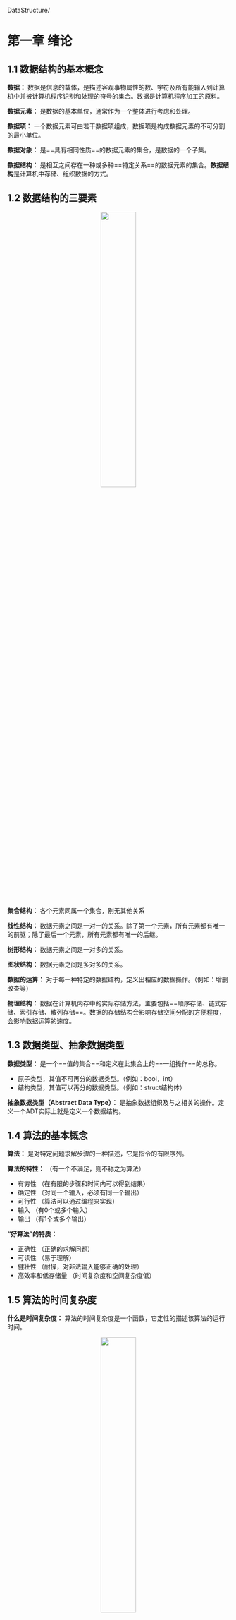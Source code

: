 DataStructure/

# 第一章 绪论

## 1.1 数据结构的基本概念

**数据：** 数据是信息的载体，是描述客观事物属性的数、字符及所有能输入到计算机中并被计算机程序识别和处理的符号的集合。数据是计算机程序加工的原料。

**数据元素：** 是数据的基本单位，通常作为一个整体进行考虑和处理。

**数据项：** 一个数据元素可由若干数据项组成，数据项是构成数据元素的不可分割的最小单位。

**数据对象：** 是==具有相同性质==的数据元素的集合，是数据的一个子集。

**数据结构：** 是相互之间存在一种或多种==特定关系==的数据元素的集合。**数据结构**是计算机中存储、组织数据的方式。



## 1.2 数据结构的三要素

<center> <img src="../99.Figure/01-001/1.png" width = "40%" /> </center>




**集合结构：** 各个元素同属一个集合，别无其他关系

**线性结构：** 数据元素之间是一对一的关系。除了第一个元素，所有元素都有唯一的前驱；除了最后一个元素，所有元素都有唯一的后继。

**树形结构：** 数据元素之间是一对多的关系。

**图状结构：** 数据元素之间是多对多的关系。



**数据的运算：** 对于每一种特定的数据结构，定义出相应的数据操作。（例如：增删改查等）

**物理结构：** 数据在计算机内存中的实际存储方法，主要包括==顺序存储、链式存储、索引存储、散列存储==。数据的存储结构会影响存储空间分配的方便程度，会影响数据运算的速度。



## 1.3 数据类型、抽象数据类型

**数据类型：** 是一个==值的集合==和定义在此集合上的==一组操作==的总称。

- 原子类型，其值不可再分的数据类型。（例如：bool，int）
- 结构类型，其值可以再分的数据类型。（例如：struct结构体）

**抽象数据类型（Abstract Data Type）：** 是抽象数据组织及与之相关的操作。定义一个ADT实际上就是定义一个数据结构。





## 1.4 算法的基本概念

**算法：** 是对特定问题求解步骤的一种描述，它是指令的有限序列。

**算法的特性：** （有一个不满足，则不称之为算法）

- 有穷性 （在有限的步骤和时间内可以得到结果）
- 确定性 （对同一个输入，必须有同一个输出）
- 可行性 （算法可以通过编程来实现）
- 输入 （有0个或多个输入）
- 输出 （有1个或多个输出）



**“好算法”的特质：** 

- 正确性 （正确的求解问题）
- 可读性 （易于理解）
- 健壮性 （耐操，对非法输入能够正确的处理）
- 高效率和低存储量 （时间复杂度和空间复杂度低）



## 1.5 算法的时间复杂度

**什么是时间复杂度：** 算法的时间复杂度是一个函数，它定性的描述该算法的运行时间。

<center> <img src="../99.Figure/01-001/2.png" width = "40%" /></center>





- 加法规则：
    $$
    T(n) = T_1(n) + T_2(n)=O(f(n))+O(g(n))=O(max(f(n),g(n)))
    $$

- 乘法规则：
    $$
    T(n) = T_1(n)*T_2(n)=O(f(n))*O(g(n))=O(f(n)*g(n))
    $$
    

**算法的时间复杂度：** $O(1) < O(log_2n) < O(n) < O(nlog_2n) < O(n^2) < O(n^3) < O(2^n) < O(n!) < O(n^n)$

<center>
    <img src="../99.Figure/01-001/3.png" width = "60%" />
    <br>
    <img src="../99.Figure/01-001/4.png" width = "60%" />
</center>




## 1.6 算法的空间复杂度

**算法原地工作：**指算法的空间复杂度为常数级。

案例：

<center> 
    <img src="../99.Figure/01-001/image-20220414151900763.png" alt="image-20220414151900763" width = "40%" />
    <br><br>
    <img src="../99.Figure/01-001/image-20220414152120057.png" alt="image-20220414152120057" width = 40% />
</center>


​    

# 第二章 线性表

## 2.1 线性表的定义

**定义：** 线性表是==具有相同数据类型==的n个数据元素的==有限序列==，其中n为表长。

- 每个元素所占用的空间一样大

- 有次序，且有限

Eg: 所有整数按递增次序排列是线性表吗？ 答：不是，因为不是有限。



## 2.2 顺序表

### 2.2.1 顺序表的定义

**定义:** 顺序表是指用顺序存储的方式实现线性表。

**顺序存储**指的是把逻辑上相邻的元素存储在物理位置上也相邻的存储单元中。

如果说线性表的定义是从逻辑结构的角度出发，那么顺序表的定义就是从物理结构的角度出发。



**顺序表的特点：** 

1. 随机存取，可以在$O(1)$时间内找到第$i$个元素
2. 存储密度高
3. 拓展容量不方便
4. 插入、删除操作不方便，需要移动大量元素

**补充：** 随机存取，亦称直接访问，代表同一时间访问一组序列中的一个随意元素。



### 2.2.2 顺序表的实现

<center> <img src="../99.Figure/01-001/image-20220415144452026.png" alt="image-20220415144452026" width = "50%" /></center>



### 2.2.3 顺序表的插入和删除

<center>
    <img src="../99.Figure/01-001/image-20220415150740990.png" alt="image-20220415150740990" width=40% />
    <br>
    <img src="../99.Figure/01-001/image-20220415150921858.png" alt="image-20220415150921858" width=40% />
</center>



## 2.3 单链表

### 2.3.1 单链表的定义

**定义:** 单链表是指用链式存储的方式实现线性表。

 

**单链表的特点：** 

1. 不要求大片的连续空间，改变容量方便。
2. 不可随机存取
3. 需要耗费空间来存储指针



### 2.3.2 单链表的初始化

**初始化单链表：** 可以分为==带头结点的单链表==和==不带头结点的单链表==

```c++
// 带头结点的单链表
typedef struct LNode{
    ElemType data;
    struct LNode *next;
}LNode, *LinkList;

bool InitList(LinkList &L) { // 初始化
	/*  (DLinklist &L)这种写法是C++的引用变量声明，虽然(DLinklist <=> DNode *) 等价，但是不能写成(DNode * &L)因为这不是合法的声明变量形式。
		(int &a)是c++中声明引用变量的方式，这里的&不表示取地址。
		如果非得写成DNode * 的格式，则必须使用双指针。
	*/
    L = (LNode *) malloc(sizeof(LNode));
    if (L == NULL) {
        return false;
    }
    L -> next = NULL;
    return true;
}

bool Empty(LinkList L) { // 判空
    return (L -> next == NULL);
}
```



```c++
// 不带头结点的单链表
typedef struct LNode{
    ElemType data;
    struct LNode *next;
}LNode, *LinkList;

bool InitList(LinkList &L) {
    L = NULL;
    return true;
}

bool Empty(LinkList L) {
    return L == NULL;
}
```



### 2.3.3 单链表的插入

**单链表的插入操作：**可以分为前插操作和后插操作。其中后插操作比较简单，而前插操作稍微复杂一点。

**前插操作的两种实现方式：**（假设p结点为需要前插的结点）

1. 遍历单链表，找到P结点的前一个结点，对前一个结点进行后插操作
2. 创建一个新的结点，对p结点进行后插操作，然后将p结点的内容复制到新的结点中，将要插入的内容加到p结点上。

<center><img src="../99.Figure/01-001/image-20220416090942792.png" alt="image-20220416090942792" width = 60% /></center>



### 2.3.4 单链表的删除操作

<center><img src="../99.Figure/01-001/image-20220417102738170.png" alt="image-20220417102738170" width=60% /></center>

**注意：**这种方式对最后一个节点的删除操作不适用。

### 2.3.5 单链表的建立

**尾插法建立单链表：**

<center><img src="../99.Figure/01-001/image-20220416103734628.png" alt="image-20220416103734628" width = 60% /></center>

**头插法建立单链表：** 重要应用是==单链表的逆置==

<center><img src="../99.Figure/01-001/image-20220416103922289.png" alt="image-20220416103922289" width = 60% /></center>



```c
// 单链表的原地逆置操作
LinkList Reverse(LinkList l)
{
    ListNode* p;
    ListNode* s;
    p=l->next;
    s=p->next;
    l->next=NULL;
    while(p!=NULL)
    {
        p->next=l->next;
        l->next=p;
        p=s;
        if(p!=NULL)
           s=p->next;
    }
    return l;
}
```



##  2.4 双链表

### 2.4.1 双链表的初始化

**带头结点的双链表**

```c++
typedef struct DNode {
    ElemType data;
    struct DNode *prior, *next;
}DNode, *DLinklist;

bool InitDLinklist(DLinklist &L) { 
    L = (DNode *) malloc(sizeof(DNode));
    if (L == NULL) {
        return false;
    }
    L -> prior = NULL;
    L -> next = NULL;
    return true;
}

bool Empty(DLinklist L) {
    if (L -> next == NULL) {
        return true;
    }
    return false;
}

void testDLinklist() {
	DLinklist L;
    InitDLinklist(L);
}
```



### 2.4.2 双链表的插入

<center><img src="../99.Figure/01-001/image-20220417100434525.png" alt="image-20220417100434525" width=50% /></center>

**后插操作：**

```c++
bool InsertNextDNode(DNode *p, DNode *s) {
    if (p == NULL || s == NULL) {
        return false;
    }
    s -> next = p -> next;
    if (p -> next != NULL) { // 针对在最后一个结点插入的特殊情况。
        p -> next -> prior = s;
    }
    s -> prior = p;
    p -> next = s;
    return true;
}
```



**前插操作：**

双链表的前插操作可以充分利用双链表的特性，首先，利用前向指针找到前一个结点，然后对前一个结点执行后插操作即可。



### 2.4.3 双链表的删除

<center>
    <img src="../99.Figure/01-001/image-20220417100608752.png" alt="image-20220417100434525" width=50% />
	<br><br>
    <img src="../99.Figure/01-001/image-20220417100725094.png" alt="image-20220417100434525" width=50% />
    <br><br>
    <img src="../99.Figure/01-001/image-20220417100837026.png" alt="image-20220417100434525" width=50% /></center> 

```c++
// 删除p结点的后继节点
bool DeleteNextDNode(DNode *p) {
    if (p == NULL) {
        return false;
    }
    DNode *q = p -> next;
    if (q == NULL) {
        return false;
    }
    p -> next = q -> next;
    if (q -> next != NULL) { // 针对删除最后一个结点的特殊情况。
        q -> next -> prior = p;
    }
    free(q);
    return true;
}

// 双链表的销毁
bool DestoryList(DLinklist &L) {
    while(L -> next != NULL) {
        DeleteNextDNode(L);
    }
    free(L);
    L = NULL;
}
```



## 2.5 循环链表

### 2.5.1 循环单链表

#### 2.5.1.1 初始化及判空

循环单链表的初始化操作和单链表的初始化操作类似，只不过单链表初始化时头结点的next指针指向NULL，而循环单链表的头结点的next指针指向自身。

<center>
    <img src="../99.Figure/01-001/image-20220417140940016.png" alt="image-20220417140940016" width=20% />
    <img src="../99.Figure/01-001/image-20220417141017311.png" alt="image-20220417141017311" width=50% />
</center>



```c++
typedef struct LNode {
	ElemType data;
    struct LNode *next;
}LNode, *LinkList;

bool InitList(LinkList &L) {
    L = (LNode *) malloc(sizeof(LNode));
    if (L == NULL) {
        return false;
    }
    L -> next = L;
    return true;
}

bool Empty(LinkList L) {
    if (L -> next == L) {
        return true;
    }
    return false;
}
```



### 2.5.2 循环双链表

#### 2.5.2.1 初始化及判空

<center>
    <img src="../99.Figure/01-001/image-20220417141103724.png" alt="image-20220417141103724" width=50% />
</center>

```c++
typedef struct DNode {
    ElemType data;
    struct DNode *prior, *next;
}DNode, *DLinklist;

bool InitDLinklist(DLinklist &L) { 
    L = (DNode *) malloc(sizeof(DNode));
    if (L == NULL) {
        return false;
    }
    L -> prior = L;
    L -> next = L;
    return true;
}

bool Empty(DLinklist L) {
    if (L -> next == L) {
        return true;
    }
    return false;
}
```



#### 2.5.2.2 插入和删除操作

在双链表的插入和删除中，我们均需要对==最后一个结点==进行特殊的处理，但是在循环双链表中，则不需要对其特殊处理

<center><img src="../99.Figure/01-001/image-20220417141646704.png" alt="image-20220417141646704" width=50% /></center>

```c++
bool InsertNextDNode(DNode *p, DNode *s) { // 将s结点插入到p结点之后
    s -> next = p -> next;
    s -> next -> prior = s;
    s -> prior = p;
    p -> next = s;
}
```

<center><img src="../99.Figure/01-001/image-20220417142734906.png" alt="image-20220417142734906" width=50% /></center>

```c++
bool DeleteNextNode(DNode *p) { // 删除p结点的后继结点q
    DNode *q = p -> next;
    p -> next = q -> next;
    q -> next -> prior = p;
    free(q);
}
```



## 2.6 静态链表

### 2.6.1 静态链表的定义

**静态链表是用数组的方式实现的链表**

优点：增删操作不需要大量移动元素

缺点：不能随机存取，只能从头结点开始依次往后查找；容量固定不可变

适用场景：

1. 不支持指针的低级语言
2. 数据元素数量固定不变的场景

<center><img src="../99.Figure/01-001/jingtailianbiao.jpg" alt="jingtailianbiao" width=50% /></center>

```c++
# define MaxSize 10
struct Node{
    ElemType data;
    int next;
};

void testSLinkList() {
    struct Node a[MaxSize];
    // 后续代码
}

// 另外一种等价方式
# define MaxSize 10
typedef struct Node{
    ElemType data;
    int next;
} SLinkList[MaxSize];

void testSLinkList() {
    SLinkList a;
    // 后续代码
}

// 也就是说 struct Node a[MaxSize] <==> SLinkList a;
```



### 2.6.2 静态链表的操作

<center><img src="../99.Figure/01-001/image-20220417150639012.png" alt="image-20220417150639012" width=50% /></center>



## 2.7 小结

顺序表和链表的==逻辑结构==都是线性结构，都属于线性表。但是两者的==存储结构==不同：顺序表采用顺序存储，具有随机存取和存储密度高的优点，同时也有改变容量不方便的缺点；链表采用链式存储，具有改变容量方便的优点，同时也有不可随机存取和存储密度低的缺点。

由于采用不同的存储结构，因此两者的基本操作的实现效率也有所不同：

1. 初始化：
    - 顺序表需要预分配大片连续空间，若分配空间过小则后期拓容不便，若分配空间过大则浪费内存资源
    - 链表只需分配一个头结点，之后方便拓展
2. 销毁
    - 采用静态分配的顺序表使用完之后由系统自动回收空间，采用动态分配的顺序表需要手动free
    - 链表则需要依次删除各个结点
3. 增删
    - 顺序表插入和删除元素都需要将后续元素进行移动，时间复杂度为O(n)
    - 链表插入和删除元素只需要修改指针即可，虽然时间复杂度也为O(n)，但是主要来自查找目标元素上。
4. 查找
    - 顺序表按位查找的时间复杂度为O(1)，按值查找的时间复杂度为O(n)
    - 链表按位查找和按值查找的时间复杂度均为O(n)

**当表长难以估计、经常需要增删元素时---------> 链表**

**当表长可以估计、经常需要查询元素时---------> 顺序表**



# 第三章 栈和队列

## 3.1 栈的基本概念

### 3.1.1 栈的定义

**栈**是只允许在一端进行插入和删除操作的线性表。

栈顶：允许插入和删除的一端

栈底：不允许插入和删除的一端

栈的特点：后进先出（LIFO）

### 3.1.2 栈的基本操作

<center> <img src="../99.Figure/01-001/image-20220418144229978.png" alt="image-20220418144229978" width=60% /></center>



🎈Tip: n个不同元素进栈，出栈元素的不同排列的个数为$\frac{1}{n+1}C^n_{2n}$



## 3.2 顺序栈

### 3.2.1 顺序栈的初始化

```c++
#define MaxSize 10
typedef struct {
	ElemType data[MaxSize];
    int top;
} SqStack;

void InitStack(SqStack &S) {  // 初始化栈顶指针
    S.top = -1;
}

bool StackEmpty(SqStack S) { // 判断栈空
    return S.top == -1;
}

void testStack() {
    SqStack S;
    InitStack(S);
}
```



### 3.2.2 进栈、出栈操作

```c++
bool Push(SqStack &S, ElemType x) {
    if (S.top == MaxSize - 1) {
        return false;
    }
    S.data[++S.top] = x;
    return true;
}

bool Pop(SqStack &S, ElemType &x) {
    if (S.top == -1) {
        return false;
    }
    x = S.data[S.top--];
    return true;
}
```



### 3.2.3 共享栈

<center><img src="../99.Figure/01-001/image-20220418152133446.png" alt="image-20220418152133446" width=60% /></center>



## 3.3 链栈

用链式存储的栈本质上就是一个==单链表==，只不过我们要求它只能够对==头结点==进行插入和删除操作。



### 3.3.1 带头结点的链栈

```c++
typedef struct SNode {
    ElemType data;
    struct SNode *next;
} SNode, *LinkStack;

bool InitStack(LinkStack &L) { // 初始化
    L = (SNode *)malloc(sizeof(SNode));
    if (L == NULL) {
        return false;
    }
    L -> next = NULL;
    return true;
}

bool StackEmpty(LinkStack L) { // 判断栈空
    return L -> next == NULL;
}

bool Push(LinkStack &L, ElemType x) { // 进栈
    SNode *S = (SNode *)malloc(sizeof(SNode));
    if (S == NULL) {
        return false;
    }
    S -> data = x;
    S -> next = L -> next;
    L -> next = S;
    return true;
}

bool Pop(LinkStack &L, ElemType &x) { // 出栈操作
    if (StackEmpty(L)) {
        return false;
    }
    SNode *p = L -> next;
    x = p -> data;
    L -> next = p -> next;
    free(p);
    return true;
}

bool GetTop(LinkStack L, ElemType &x) { //获取栈顶元素
    if (StackEmpty(L)) {
        return false;
    }
    x = L -> next -> data;
    return true;
}
```



### 3.3.2 不带头结点的栈

```c++
typedef struct SNode {
    ElemType data;
    struct SNode *next;
} SNode, *LinkStack;

bool InitStack(LinkStack &L) {
    L = NULL;
    return true;
}

bool StackEmpty(LinkStack L) {
    return L == NULL;
}

bool Push(LinkStack &L, ElemType x) {
    SNode *S = (SNode *)malloc(sizeof(SNode));
    if (S == NULL) {
        return false;
    }
    S -> data = x;
    S -> next = L;
    L = S;
    return true;
}

bool Pop(LinkStack &L, ElemType &x) {
    if (StackEmpty(L)) {
        return false;
    }
    SNode *p = L;
    x = L -> data;
    L = L -> next;
    free(p);
    return true;
}

bool GetTop(LinkStack L, ElemType x) {
    if (StackEmpty(L)) {
        return false;
    }
    x = L -> data;
    return true;
}
```



## 3.4 栈在括号匹配中的应用

<center><img src="../99.Figure/01-001/image-20220420090435436.png" alt="image-20220420090435436" width=50% /></center>

```c++
#define MaxSize 20

typedef struct {
    char data[MaxSize];
    int top;
} Stack;

void InitStack(Stack &S) {
    S.top = -1;
}

bool IsEmpty(Stack S) {
    return S.top == -1;
}

bool Push(Stack &S, char x) {
    if (S.top == MaxSize - 1) {
        return false;
    }
    S.data[++S.top] = x;
    return true;
}

bool Pop(Stack &S, char &x) {
    if (IsEmpty(S)) {
        return false;
    }
    x = S.data[S.top--];
    return true;
}

bool bracketCheck(char str[], int length) {
    Stack S;
    InitStack(S);
    for (int i = 0; i < length; ++i) {
        if (str[i] == '{' || str[i] == '(' || str[i] == '[') { // 遇到左括号就进栈
            Push(S, str[i]);
        } else {
            if (IsEmpty(S)) { // 遇到右括号，但是栈已空，说明无法匹配
                return false;
            } else { // 遇到右括号，且栈未空，弹出栈顶元素
                char temp;
                Pop(S, temp);
                if (temp == '(' && str[i] != ')') { // 如果栈顶元素和str[i]不匹配，则失败
                    return false;
                } else if (temp == '[' && str[i] != ']') { // 如果栈顶元素和str[i]不匹配，则失败
                    return false;
                } else if (temp == '{' && str[i] != '}') { // 如果栈顶元素和str[i]不匹配，则失败
                    return false;
                }
            }
        }
    }
    return IsEmpty(S); // 匹配成功
}
```



## 3.5 栈在表达式求值中的应用

- 中缀表达式：a+b+c*d
- 后缀表达式（逆波兰式）：ab+cd*+
- 前缀表达式（波兰式）：++ab*cd



### 3.5.1 后缀表达式的获取与计算

<center><img src="../99.Figure/01-001/image-20220420103245223.png" alt="image-20220420103245223" width=40% /></center>

<center><img src="../99.Figure/01-001/image-20220501092702784.png" alt="image-20220501092702784" width=40% /></center>

<center>
    <img src="../99.Figure/01-001/image-20220420104847765.png" alt="image-20220420104847765" width=40% />
    <br>
    <b><font size = 5 color = "green">注意，先出栈的是右操作数</font></b>
</center>




### 3.5.2 前缀表达式的获取与计算

<center><img src="../99.Figure/01-001/image-20220420104533108.png" alt="image-20220420104533108" width=40% /></center>

<center><img src="../99.Figure/01-001/image-20220420110325288.png" alt="image-20220420110325288" width=40% />
<br>
    <b><font size = 5 color = "green">注意，先出栈的是左操作数</font></b>
</center>



### 3.5.3 中缀表达式的计算

<center><img src="../99.Figure/01-001/image-20220501094718113.png" alt="image-20220501094718113" width=40% /></center>





## 3.6 栈在递归中的应用

**递归算法的思想：** 把原始问题转化成**属性相同，但规模较小**的问题。

<center><img src="../99.Figure/01-001/image-20220502092130182.png" alt="image-20220502092130182" width=40% /></center>





## 3.7 队列的基本概念

### 3.7.1 队列的定义

**队列**是只允许在一端进行插入，在另一端删除的==线性表==。

队列的特点：先进先出(FIFO)



### 3.7.2 队列的基本操作

<center><img src="../99.Figure/01-001/image-20220419140713747.png" alt="image-20220419140713747" width=60% /></center>



## 3.8 顺序队列

### 3.8.1 顺序队列的初始化

```c++
#define MaxSize 10

typedef struct {
    ElemType data[MaxSize];
    int front, rear;
} SqQueue;

void InitQueue(SqQueue &Q) { // 初始化
    Q -> front = 0;
    Q -> rear = 0;
}

bool QueueEmpty(SqQueue Q) { // 判空
    return Q -> front == Q -> rear;
}
```



### 3.8.2 入队、出队操作

<center><img src="../99.Figure/01-001/image-20220419142619336.png" alt="image-20220419142619336" width=60% /></center>

当我们对队列进行入队和出队操作时，不免会出现如下图所示的情况，这样就产生了几个问题：

1. 当rear指向最后一个存储空间时(如下图b所示)，如果继续入队(假设队列未满)，此时该如何调整rear指针的指向？
2. 如何判断一个队列存满？

针对如上问题，分析如下：

1. 当rear指针指向8时，我们如果再添加元素，则此时rear指针应该指向0。针对这种需求，我们只要对rear + 1然后让其==对MaxSize取余==即可满足需要。
2. 我们在初始化队列时，确定了判断队空的条件为`front == rear`，那么当队满的时候该如何判断呢？我们规定当`rear + 1 == front`时队满，如下图d所示，不难看出此时静态数组中还有一个剩余空间，但是这种浪费是有必要的。因为如果将其存满，则`rear == front`，这就与队空的条件一致，这样做的后果就是无法区分队空和队满。

<center><img src="../99.Figure/01-001/duilie.jpg" width=60% /></center>


```c++
bool QueueFull(SqQueue Q) { // 判满
    if ((Q.rear + 1) % MaxSize == Q.front) {
        return true;
    }
    return false;
}

bool EnQueue(SqQueue &Q, ElemType x) { // 入队操作
    if (QueueFull(Q)) {
        return false;
    }
    Q.data[Q.rear] = x;
    Q.rear = (Q.rear + 1) % MaxSize;
    return true;
}

bool DeQueue(SqQueue &Q, ElemType &x) { // 出队操作
    if (QueueEmpty(Q)) {
        return false;
    }
    x = Q.data[Q.front];
    Q.front = (Q.front + 1) % MaxSize;
    return true;
}
```



### 3.8.3 求取队列中元素的个数

```c++
int Count(SqQueue Q) { // 求取队列中元素的个数
    return (Q.rear + MaxSize - Q.front) % MaxSize;
}
```



### 3.8.4 判空、判满的其他方式

在上面的代码中，我们为了区分判空和判满的条件，不得不舍弃一个存储空间。那么有没有一种方法可以避免这种浪费呢？

答：有，且不止一个。

第一种方式，请看如下代码：

```c++
#define MaxSize 10

typedef struct {
    ElemType data[MaxSize];
    int front, rear;
    int size; // 队列当前长度,当插入成功时size++,当删除成功时size--
} SqQueue;

void InitQueue(SqQueue &Q) { // 初始化
    Q -> front = 0;
    Q -> rear = 0;
    Q -> size = 0;
}

bool QueueEmpty(SqQueue Q) { // 判空
    if (Q.front == Q.rear && Q.size == 0) {
        return true;
    }
    return false;
}

bool QueueFull(SqQueue Q) { // 判满
    if (Q.front == Q.rear && Q.size == MaxSize) {
        return true;
    }
    return false;
}
```



第二种方式，懒得写代码了，请看图：

<center><img src="C:\Users\86131\AppData\Roaming\Typora\typora-user-images\image-20220419153309901.png" alt="image-20220419153309901" width=60% /></center>



### 3.8.5 顺序队列的另一种实现方式⭐

<center><img src="../99.Figure/01-001/duilie2.jpg" width=60% /></center>

此时判断队空和队满的方式有了些许改变，但是也存在着浪费空间和不浪费空间的几种方法。

```c++
#define MaxSize 10

typedef struct {
    ElemType data[MaxSize];
    int front, rear;
} SqQueue;

void InitQueue(SqQueue &Q) { // 初始化
    Q -> front = 0;
    Q -> rear = MaxSize - 1;
}

bool QueueEmpty(SqQueue Q) { // 判空
    if ((Q.rear + 1) % MaxSize == Q.front) {
        return true;
    }
    return false;
}

bool QueueFull(SqQueue Q) { // 判满
    if ((Q.rear + 2) % MaxSize == Q.front) {
        return true;
    }
    return false;
}
```



## 3.9 链式队列

用链式存储的队列本质上也是一个==单链表==，只不过我们要求它只能够对==头结点==进行删除操作，对==尾结点==进行插入操作。

此时我们要思考一个问题：为什么不能是对头结点进行插入操作，对尾结点进行删除操作呢？其实在刚开始我还真是这么想的，但是敲了一遍代码后(尤其是出队操作)发现，事情不是这么简单。原因就在于对链表的尾结点进行删除操作它的时间复杂度为$O(n)$，请参见**2.3.4**

### 3.9.1 带头结点的链式队列

```c++
typedef struct LinkNode{
    ElemType data;
    struct LinkNode *next;
} LinkNode;

typedef struct {
    LinkNode *front, *rear;
} LinkQueue;

void InitQueue(LinkQueue &Q) {
    Q.front = Q.rear = (LinkNode *) malloc(sizeof (LinkNode));
    Q.front->next = NULL;
}

bool IsEmpty(LinkQueue Q) {
    if (Q.front == Q.rear) {
        return true;
    }
    return false;
}

bool EnQueue(LinkQueue &Q, ElemType x) { // 入队，头删尾插，rear指向链尾，front指向链头
    LinkNode *s = (LinkNode *) malloc(sizeof (LinkNode));
    if (s == NULL) {
        return false;
    }
    s->data = x;
    s->next = Q.rear->next;
    Q.rear->next = s;
    Q.rear = s;
    return true;
}

bool DeQueue(LinkQueue &Q, ElemType &x) {
    if (IsEmpty(Q)) {
        return false;
    }
    LinkNode *p = Q.front->next;
    x = p->data;
    Q.front->next = p->next;
    free(p);
    return true;
}

```



### 3.9.2 不带头结点的链式队列

```c++
typedef struct LinkNode{
    ElemType data;
    struct LinkNode *next;
} LinkNode;

typedef struct {
    LinkNode *front, *rear;
} LinkQueue;

void InitQueue(LinkQueue &Q) {
    Q.front = NULL;
    Q.rear = NULL;
}

bool IsEmpty(LinkQueue Q) {
    if (Q.front == NULL) {
        return true;
    }
    return false;
}

bool EnQueue(LinkQueue &Q, ElemType x) { // 入队
    LinkNode *s = (LinkNode *) malloc(sizeof (LinkNode));
    if (s == NULL) {
        return false;
    }
    s->data = x;
    s->next = NULL;
    if (Q.front == NULL) { // 第一个结点入队
        Q.front = s;
        Q.rear = s;
    } else {
        Q.rear->next = s;
        Q.rear = s;
    }
    return true;
}

bool DeQueue(LinkQueue &Q, ElemType &x) {
    if (IsEmpty(Q)) {
        return false;
    }
    LinkNode *p = Q.front;
    x = p->data;
    Q.front = p->next;
    if (Q.rear == p) { // 最后一个结点出队
        Q.front = NULL;
        Q.rear = NULL;
    }
    free(p);
    return true;
}
```





## 3.10 双端队列

<center><img src="../99.Figure/01-001/image-20220420083032377.png" alt="image-20220420083032377" width=40% /></center>

双端队列的一个常见问题是：判断输出序列的合法性

对于双端队列来说，<u>只要栈能满足的序列则双端队列一定可以满足</u>，因此我们可以先用栈来初步确定输出序列是否合法。但是栈不满足的序列，在双端序列中则不一定。





# 第四章 特殊矩阵的压缩存储

## 4.1 一维数组的存储结构

<center><img src="../99.Figure/01-001/image-20220502101228604.png" alt="image-20220502101228604" width=40% /></center>

## 4.2 二维数组的存储结构

<center><img src="../99.Figure/01-001/image-20220502101353951.png" alt="image-20220502101353951" width=40% /></center>

- 在$M*N$的二维数组中，若按照==行优先==存储，则`b[i][j]`的物理地址为：$LOC + (i*N + j)*sizeof(ElemType)$
- 在$M*N$的二维数组中，若按照==列优先==存储，则`b[i][j]`的物理地址为：$LOC + (j*M + i)*sizeof(ElemType)$



## 4.3 对称矩阵的压缩存储

**对称矩阵的定义**： 若n阶方阵中，任意一个元素$a_{i,j}$有$a_{i,j} = a_[j, i]$, 则称该矩阵为对称矩阵

<center><img src="../99.Figure/01-001/image-20220502102311029.png" alt="image-20220502102311029" width=40% /></center>

**存储策略：** (具体情况具体分析，下面的式子只是举一个例子)

1. 只存储主对角线和下三角区
    - 按照行优先原则，将各个元素存储到一维数组中
        - 一维数组长度设置为：$\dfrac{(n+1)*n}{2}$
        - $a_{i,j}$是第几个元素：$\dfrac{i*(i - 1)}{2} + j$
        - 如果一维数组下标从0开始，则$a_{i,j}$将存放在$\dfrac{i*(i - 1)}{2} + j - 1$的位置上
    - 按照==列优先==原则，将各个元素存储到一维数组中
        - $a_{i,j}$是第几个元素：$[n + (n - 1) + .... + (n - j + 2)] + (i - j) + 1$
2. 只存储主对角线和上三角区
    - 按照行优先原则，将各个元素存储到一维数组中
    - 按照列优先原则，将各个元素存储到一维数组中



## 4.4 三角矩阵的压缩存储

<center><img src="../99.Figure/01-001/image-20220502105210624.png" alt="image-20220502105210624" width=40% /></center>

**存储策略：**

- 按行优先原则存储下三角区
    - 一维数组长度设置为：$\dfrac{(n+1)*n}{2} + 1$，多出来的一个存储空间存放常量c
    - $a_{i,j}$​是第几个元素： $k=\begin{cases}\frac{i(i - 1)}{2} + j - 1 & \text{i >= j}\\\frac{n(n+1)}{2} & \text{i < j}\end{cases}$
- 按行优先原则存储上三角区
    - 一维数组长度设置为：$\dfrac{(n+1)*n}{2} + 1$，多出来的一个存储空间存放常量c
    - $a_{i,j}$​是第几个元素： $k=\begin{cases}\frac{(i - 1)(2n - i + 2)}{2} + (j - i) & \text{i <= j}\\\frac{n(n+1)}{2} & \text{i > j}\end{cases}$



## 4.5 三对角矩阵的压缩存储

<center><img src="../99.Figure/01-001/image-20220502111002973.png" alt="image-20220502111002973" width=40% /></center>

**存储策略：**

按照行优先原则，$a_{i，j}$是第几个元素：

1. 前$i-1$行共有$3(i - 1) - 1$个元素
2. $a_{i,j}$是第$i$行的第$j - i + 2$个元素
3. 所以，$a_{i,j}$是第$2i + j - 2$个元素
4. 因此：$k = 2i + j - 3$

<center><img src="../99.Figure/01-001/image-20220502111647565.png" alt="image-20220502111647565" width=30% /></center>





## 4.6 稀疏矩阵的压缩存储

<center><img src="../99.Figure/01-001/image-20220502111903677.png" alt="image-20220502111903677" width=40% /></center>

<center><img src="../99.Figure/01-001/image-20220502112000581.png" alt="image-20220502112000581" width=40% /></center>



## 4.7 小结

<center><img src="../99.Figure/01-001/image-20220502112046749.png" alt="image-20220502112046749" width=40% /></center>





# 第五章 串

## 5.1 串的定义

**串：** 即字符串，是由零个或多个字符组成的有限序列。

**子串:** 串中任意个连续的字符组成的子序列



<center><img src="../99.Figure/01-001/image-20220502151332116.png" alt="image-20220502151332116" width=40% /></center>



## 5.2 串的顺序存储

<center><img src="../99.Figure/01-001/image-20220502163555863.png" alt="image-20220502163555863" width=40% /></center>

```c++
#define MAXLEN 255

// 静态数组实现（定长顺序存储）
typedef struct {
    char ch[MAXLEN];
    int length;
}SString;

/*
// 动态数组实现（堆分配存储） 需要手动free
typedef struct {
    char *ch;
    int length;
}HString;

HString S;
S.ch = (char *)malloc(MAXLEN * sizeof(char));
S.length = 0;
*/

void StrAssign(SString &S, char chars[], int charLen) {
    int i = 0;
    while (i < charLen) {
        S.ch[i + 1] = chars[i];
        i ++;
        S.length ++;
    }
}

bool SubString(SString &sub, SString S, int pos, int len) { // 求字串
    // 判断字串是否越界
    if (pos + len - 1 > S.length) {
        return false;
    }
    // 将S中的字串复制到sub中
    for (int i = pos; i < pos + len; ++i) {
        sub.ch[i - pos + 1] = S.ch[i];
    }
    sub.length = len;
    return true;
}

int StrCompare(SString S, SString T) { // 比较字符串大小
    for (int i = 1; i <= S.length && i <= T.length; ++i) {
        if (S.ch[i] != T.ch[i]) {
            return S.ch[i] - T.ch[i];
        }
    }
    // 如果扫描过的字符串都相同，则长度更长的字符串更大
    return S.length - T.length;
}

int Index(SString S, SString T) { // 获取T在S中第一次出现的位置
    int pos = 1, len = T.length;
    SString sub;
    while (pos <= S.length - T.length + 1) {
        SubString(sub, S, pos, len);
        if (StrCompare(sub, T) == 0) {
            return pos;
        }
        pos ++;
    }
    return 0;
}

void printString(SString S) {
    for (int i = 1; i <= S.length; ++i) {
        printf("%c", S.ch[i]);
    }
}
```



## 5.3 串的链式存储

<center><img src="../99.Figure/01-001/image-20220502164016242.png" alt="image-20220502164016242" width=40% /></center>



## 5.4 串的朴素模式匹配算法

**算法思想：** 将主串中所有与模式串长度相同的子串找出来，依次与模式串进行匹配，如果有一个字符不匹配则立即放弃该子串，进行下一个子串的匹配。

**算法复杂度分析：**

1. 最坏时间复杂度：若模式串长度为m，主串长度为n，当每个子串的前$m - 1$个字符均匹配上，但是第$m$个字符不匹配时，则直到匹配成功/失败最多需要进行$(n - m + 1)*m$次比较，最坏时间复杂度为$O(nm)$
2. 最好时间复杂度：$O(m)$
3. 比较好的情况：每个子串的第一个字符就与模式串不匹配



<center><img src="../99.Figure/01-001/image-20220503161326081.png" alt="image-20220503161326081" width=20% /></center>

**代码：**

```c++
int Index(SString S, SString T) { // S为主串，T为模式串
    int k = 1;
    int i = k, j = 1;
    while(i <= S.length && j <= T.length) {
        if (S.ch[i] == T.ch[i]) {
            i ++;
            j ++;
        } else {
            k ++;
            i = k;
            j = 1;
        }
    }
    if (j > T.length) {
        return k;
    } else {
        return 0;
    }
}
```





## 5.5 KMP算法

建议照着这篇文章进行学习，在这篇文章中字符数组下标都是从0开始的。[(15 封私信 / 8 条消息) 如何更好地理解和掌握 KMP 算法? - 知乎 (zhihu.com)](https://www.zhihu.com/question/21923021/answer/281346746)

### 5.5.1 概述

==下面所述的算法，字符数组的下标都是从1开始的，不太好理解==

**算法简介：**KMP算法是一种高效的字符串模式匹配算法。它不像朴素模式匹配算法那样需要不断地回溯`i`，而是借助已经匹配成功的部分，保持`i`指针不回溯，通过修改指针`j`，让模式串尽量地移动到有效的位置。对于指针`j`的修改，首先需要针对特定的模式串生成对应的`next[]`数组，然后借助`next[]`数组来决定指针`j`的位置。

<center>
    <img src="../99.Figure/01-001/17084030-82e4b71b85a440c5a636d57503931415.png" alt="img" width=20% />
    <img src="../99.Figure/01-001/17084037-cc3c34200809414e9421c316ceba2cda.png" alt="img" width=20% /></center>


**时间复杂度：** $O(m+n)$



### 5.5.2 手算next数组

next数组的下标也是从1开始的，next[0]没用

`next[]`数组的**手算方法**：当第j个字符匹配失败，由前$j - 1$个字符组成的串记为S，则：$next[j]=S的最长相等前后缀长度+1$。特别地：$next[1] = 0$

以下图为例：

<center><img src="../99.Figure/01-001/image-20220504142157529.png" alt="image-20220504142157529" width=20% /></center>

当第6个字符匹配失败时，前$j-1$个字符组成的串为：$ABCAB$

该串的最长相等前后缀为：$AB$，其长度为2

因此$next[6] = 3$



### 5.5.3 代码实现

计算机实现next数组的生成，代码看起来会比较懵，建议结合这篇文章进行学习：[（原创）详解KMP算法 - 孤~影 - 博客园 (cnblogs.com)](https://www.cnblogs.com/yjiyjige/p/3263858.html)



```c++
// 以下代码中，字符串的下标按1~n来处理，而不是0~n-1
void get_next(SString T, int next[]) {
    int i = 1, j = 0;
    next[1] = 0;
    while(i < T.length) {
        if (j == 0 || T.ch[i] == T.ch[j]) {
            i ++;
            j ++;
            next[i] = j;
        } else {
            j = next[j]; // 如果匹配失败，则模拟KMP的思想，对指针j进行回溯
        }
    }
}

int Index(SString S, SString T) {
    int i = 1, j = 1;
    int next[T.length + 1];
    get_next(T, next); // 求模式串的next数组
    while(i <= S.length && j <= T.length) {
        if (j == 0 || S.ch[i] == T.ch[j]) {
            i ++;
            j ++;
        } else {
            j = next[j]; // 移动模式串
        }
    }
    if (j > T.length) {
        return i - T.length; // 匹配成功
    } else {
        return 0; // 匹配失败
    }
}
```



### 5.5.4 KMP算法优化

<center><img src="../99.Figure/01-001/image-20220504145143282.png" alt="image-20220504145143282" width=30% /></center>

**优化思想：** 如上图所示，主串中的字符$l$与模式串中的字符$g$不匹配，且next[4]指向的字符与字符$g$相同，则next[4]指向的字符也必定与字符$l$不匹配，此时我们直接让next[4] = next[1]即可

```c++
void get_next(SString T, int next[]) {
    int i = 1, j = 0;
    next[1] = 0;
    while(i < T.length) {
        if (j == 0 || T.ch[i] == T.ch[j]) {
            i ++;
            j ++;
            /*
            1.如果此时模式串中p[i] != p[j]，则当进行kmp时，p[i]字符发生了不匹配，只需将j指针指向p[j]即可
            2.如果此时模式串中p[i] == p[j]，则当进行kmp时，p[i]字符发生了不匹配，那么调整之后j指向的				      p[j]也必然发生不匹配，此时需要继续调整j指针的指向。
            */
            if (p[i] == p[j]) {
                next[i] = next[j];
            } else {
                next[i] = j;
            }
        } else {
            j = next[j]; // 如果匹配失败，则模拟KMP的思想，对指针j进行回溯
        }
    }
}
```

以上代码可能不太好理解，我们可以借助next数组，间接生成nextval数组：

<center><img src="../99.Figure/01-001/image-20220504153323023.png" alt="image-20220504153323023" width=40% /></center>



# 第六章 树与二叉树

## 6.1 树的基本概念

### 6.1.1 树的定义

**定义：** 树是n个结点的有限集，在任意一棵非空树中：

1. 有且仅有一个根节点
2. 当n>1时，其余结点可分为m个**互不相交**的有限集，其中每一个有限集本身也是一棵树，并且称为根的子树。



非空树的特性：

1. 有且仅有一个根节点
2. 没有后继结点的称为叶子结点
3. 有后继结点的称为分支结点
4. 除了根节点，任何一个结点有且仅有一个前驱结点
5. 每个结点可以有0个或多个后继结点

### 6.1.2 基本术语

**空树：** 结点数为0的树

**结点的层次（深度）：** 从上往下数

**节点的高度：** 从下往上数

**树的高度（深度）：** 总共多少层

⭐**结点的度：** 有几个分支

⭐**树的度：** 各结点的度的最大值



**有序树：** 树中结点的各子树从左到右是有次序的，不能互换

**无序树：** 树中结点的各子树从左到右是无次序的，可以互换



**森林：** 森林是由m(m>=0)棵互不相交的树组成的



## 6.2 树的性质

1. 结点数 = 总度数 + 1
2. <img src="../99.Figure/01-001/image-20220504191010466.png" alt="image-20220504191010466" />
3. 度为m的树第$i$层之多有$m^{i - 1}$个结点
4. 高度为h的m叉树至多有$\dfrac{m^h - 1}{m-1}$个结点，至少有h个结点
5. 高度为h，度为m的树至少有$h+m-1$个结点
6. 具有n个结点的m叉树的最小高度为$\lceil log_m(n(m-1) + 1) \rceil$

<center><img src="../99.Figure/01-001/image-20220504192733205.png" alt="image-20220504192733205" width=40% /></center>



## 6.3 二叉树

### 6.3.1 几种特殊的二叉树

**满二叉树：** 一棵高度为h，且含有$2^h - 1$个结点的二叉树

<center><img src="../99.Figure/01-001/image-20220505102750769.png" alt="image-20220505102750769" width=20% /></center>

**完全二叉树：** 当且仅当其每个结点都与高度为k的满二叉树中编号为1~h的结点一一对应时，称为完全二叉树

<center><img src="../99.Figure/01-001/image-20220505104136968.png" alt="image-20220505104136968" width=20% /></center>

**二叉排序树：** 左子树上所有结点的关键字均小于根结点的关键字；右子树上所有结点的关键字均大于根结点的关键字。左子树和右子树又各是一个二叉排序树。

<center><img src="../99.Figure/01-001/image-20220505105422075.png" alt="image-20220505105422075" width=40% /></center>



**平衡二叉树：** 又称“平衡二叉搜索树”，它首先是一棵二叉搜索树，其次树上任意一个结点的左子树和右子树的深度之差不超过1。平衡二叉树有更高的搜索效率。

<center><img src="../99.Figure/01-001/image-20220505110139937.png" alt="image-20220505110139937" width=40% /></center>



### 6.3.2 二叉树的性质

- ⭐设非空二叉树中度为0，1，2的结点的个数分别为$n_0, n_1, n_2$，则有：$n_0 = n_2 + 1$ （即叶子结点比二分结点多1）

    - 推导：
        $$
        设总结点数为n \\
        则有①：n = n_0 + n_1 + n_2 \\
        由于：总结点数=总度数+1 \\
        则有②：n = n_1 + 2n_2 + 1 \\
        ②-①得：n_0 = n_2 + 1
        $$

- ⭐具有n个结点的==完全二叉树==的高度h为$\lceil log_2(n + 1) \rceil$

    - 推导：
        $$
        高度为h的完全二叉树的结点数最多为：\\
        2^h - 1 \\
        最少为： \\
        2^{h-1} \\
        因此，有如下式子：\\
        2^{h-1} - 1< n \le 2^h - 1 \\
        \therefore 2^{h-1} < n + 1 \le 2^h \\
        \therefore h - 1 < log_2(n+1) \le h \\
        \therefore h = \lceil log_2(n + 1) \rceil
        $$

- ⭐对于==完全二叉树==，可以由结点数n来推出度为0，1，2的结点的个数。

    - 若$n=2k$为偶数，则$n_1 = 1, n_0 = k, n_2 = k - 1$

    - 若$n=2k - 1$为奇数，则$n_1 = 0, n_0 = k, n_2 = k - 1$

    - 推导：
        $$
        首先，对于有n个结点的完全二叉树来说，其度为1的结点个数最多为1个 \\
        \therefore n_1 = 0 \ or\ 1 \\
        又因为n_0= n_2+ 1\\
        \therefore n_0 + n_2 = 2n_2 + 1=奇数\\
        \therefore\ 当n = 奇数，n_0=0;\\当n = 偶数，n_0=1; \\
        \therefore 根据n的奇偶，就可以求出n_0, n_1, n_2
        $$
        

## 6.4 二叉树的存储结构

### 6.4.1 顺序存储

<center><img src="../99.Figure/01-001/image-20220505145642978.png" alt="image-20220505145642978" width=20% /><br>
<img src="../99.Figure/01-001/image-20220505145707551.png" alt="image-20220505145707551" width=30% /></center>

```c++
#define MaxSize 100
struct TreeNode {
    ElemType value;
    bool isEmpty;
} TreeNode;

TreeNode t[MaxSize]; // 定义一个长度为MaxSize的数组t，按照从上到下，从左到右的顺序依次存储完全二叉树的各个结点

bool Init(TreeNode t[]) { // 初始化
    for (int i = 0; i < MaxSize; i ++) {
        t[i].isEmpty = true;
    }
}
```

对于一个顺序存储的==完全二叉树==来说

- 第i个结点的左孩子的位置为：2i
- 第i个结点的右孩子的位置为：2i + 1
- 第i个结点的父结点的位置为：$\lfloor \dfrac{i}{2} \rfloor$
- 第i个结点的父结点的层次为：$\lceil log_2(n + 1) \rceil$
- 若完全二叉树共有n个结点，则
    - 判断i是否有左孩子：$2i \le n$
    - 判断i是否有右孩子：$2i + 1 \le n$
    - 判断i是否为叶子/分支结点：$i> \lfloor \dfrac{n}{2} \rfloor$为叶子结点



**注意：顺序存储比较适合于完全二叉树，对于非完全二叉树来说，顺序存储会产生很多的空间浪费，因此对于一般二叉树来说，通常采用链式存储的方式。**



### 6.4.2 链式存储

```c++
/* 二叉链表 */
typedef struct BiTNode {
    ElemType data;
    struct BiTNode *lchild, *rchild;
}BiTNode, *BiTree;

BiTree root = NULL; // 定义一棵空树

// 插入根结点
root = (BiTree)malloc(sizeof(BiTNode));
root -> data = 0;
root -> lchild = NULL;
root -> rchild = NULL;

// 插入新结点
BiTNode *p = (BiTNode *)malloc(sizeof(BiTNode));
p -> data = 2;
p -> lchild = NULL;
p -> rchild = NULL;
root -> lchild = p;
```



对于二叉链表来说，如果要寻找一个结点的父结点，需要从根结点开始寻找。为了方便查找一个结点的根结点，我们可以采用三叉链表的方式：

```c++
typedef struct BiTNode{
    ElemType data;
    struct BiTNode *lchild, *rchild;
    struct BiTNode *parent;
} BiTNode, *BiTree;
```



## 6.5 二叉树的遍历

### 6.5.1 先序遍历

**先序遍历：**根左右

```c++
typedef struct BiTNode {
    ElemType data;
    struct BiTNode *lchild, *rchild;
}BiTNode, *BiTree;

void PreOrder(BiTree T) {
    if (T == NULL) {
        return;
    }
    visit(T); // 访问根节点
    PreOrder(T -> lchild); // 遍历左子树
    PreOrder(T -> rchild); // 遍历右子树
}
```



### 6.5.2 中序遍历

**中序遍历：**左根右

```c++
void PreOrder(BiTree T) {
    if (T == NULL) {
        return;
    }
    PreOrder(T -> lchild); // 遍历左子树
    visit(T); // 访问根节点
    PreOrder(T -> rchild); // 遍历右子树
}
```





### 6.5.3 后序遍历

**后序遍历：**左右根

```c++
void PreOrder(BiTree T) {
    if (T == NULL) {
        return;
    }
    PreOrder(T -> lchild); // 遍历左子树
    PreOrder(T -> rchild); // 遍历右子树
    visit(T); // 访问根节点
}
```



### 6.5.4 层序遍历

<center><img src="../99.Figure/01-001/image-20220508093635571.png" alt="image-20220508093635571" width=70% /></center>

层序遍历，亦称==广度优先搜索==。它借助==队列==来实现了对二叉树每一层的遍历。

```c++
void BFS(BiTree T) {
    LinkQueue Q; // 队列相关内容见3.9.1
    InitQueue(Q);
    if (T == NULL) {
        return;
    }
    EnQueue(Q, T);
    while (!isEmpty(Q)) {
        BiTNode node;
        DeQueue(Q, node);
        visit(node);
        if (node -> lchild != NULL) {
            EnQueue(Q, node -> lchild);
        }
        if (node -> rchild != NULL) {
            EnQueue(Q, node -> rchild);
        }
    }
```



## 6.6 由遍历序列构造二叉树

- 一个中序遍历序列可能对应多种二叉树形态
- 一个前序遍历序列可能对应多种二叉树形态
- 一个后序遍历序列可能对应多种二叉树形态
- 一个层序遍历序列可能对应多种二叉树形态

**因此：** 只给出一棵二叉树的前/中/后/层序遍历序列中的一种，不能唯一确定一颗二叉树，但是给出如下图所示的两种序列组和，可以唯一构造出一棵二叉树。



<center><img src="../99.Figure/01-001/image-20220508144312507.png" alt="image-20220508144312507" width=40% /></center>

但是前序、后序、层序序列两两组合是无法唯一确定一棵二叉树的。

### 6.6.1 前序+中序遍历序列

前序遍历序列中，最左边的结点一定是根节点。因此，我们首先可以根据前序遍历序列先确定一个根节点，然后在中序遍历序列中，划分出左子树结点和右子树结点。然后，在根据前序遍历序列确定左子树的根节点，以此类推。

<center><img src="../99.Figure/01-001/image-20220508145214091.png" alt="image-20220508145214091" width=40% /></center>



### 6.6.2 后续+中序遍历序列

这个过程大体跟6.6.1差不多，只不过，后序遍历序列最右边的结点是根节点。

<center><img src="../99.Figure/01-001/image-20220508145818716.png" alt="image-20220508145818716" width=40% /></center>



### 6.6.3 层序+中序遍历序列

<center><img src="../99.Figure/01-001/image-20220508150526032.png" alt="image-20220508150526032" width=40% /></center>



## 6.7 线索二叉树

### 6.7.1 概念

**中序线索二叉树的定义：** 一个二叉树通过如下的方法“穿起来”：所有原本为空的右(孩子)指针改为指向该节点在中序序列中的后继，所有原本为空的左(孩子)指针改为指向该节点的中序序列的前驱。

相应的，我们可以定义出后序线索二叉树和先序线索二叉树。

<center><img src="../99.Figure/01-001/image-20220509103916632.png" alt="image-20220509103916632" width=40% /></center>

### 6.7.2 存储结构

```c++
typedef struct ThreadNode {
    ElemType data;
    struct ThreadNode *lchild, *rchild;
    int ltag, rtag; // 左右线索的标志。当tag=0时，child指针指向的是孩子；当tag=1时，child指向的是线索
}ThreadNode, *ThreadTree;
```



### 6.7.3 二叉树的线索化

**二叉树的线索化**以及通过**线索二叉树来寻找前驱后继**的问题，由于涉及的东西比较多，在此我打算另开一篇文章单独介绍这部分内容，详细内容请参考：[线索二叉树的构造及前驱后继的查找 - Xiao·Tong - 博客园 (cnblogs.com)](https://www.cnblogs.com/xiaotong-sun/p/16261584.html)



## 6.8 树的存储结构

### 6.8.1 双亲表示法(顺序存储)

<center><img src="../99.Figure/01-001/image-20220512171948556.png" alt="image-20220512171948556" width=40% /></center>

- 插入结点时只需要在数组的空闲处添加数据元素data并且正确写入parent的位置即可。

- 删除结点时，我们首先需要判断该结点是否有孩子，如果没有孩子结点，则直接删除即可；如果有孩子结点，我们还需要查找该结点的所有孩子以及孩子的孩子，然后一并删除。

    **在删除时，我们也有两种选择：**

    - 删除之后，该数组元素保持空缺
    - 删除之后，将最后一个数组元素移动到该位置



**优缺点：**

- 优点：查指定结点的双亲很方便
- 缺点：查指定结点的孩子只能从头遍历



### 6.8.2 孩子表示法(顺序+链式存储)

<center><img src="../99.Figure/01-001/image-20220512173621563.png" alt="image-20220512173621563" width=40% /></center>



- 优点：找孩子方便
- 缺点：找父节点不方便



### 6.8.3 孩子兄弟表示法(链式存储)

<center><img src="../99.Figure/01-001/image-20220512174322239.png" alt="image-20220512174322239" width=40% /></center>

通过孩子兄弟表示法，我们可以实现==树和二叉树之间的转化==



### 6.8.4 森林和二叉树的转换

<center><img src="../99.Figure/01-001/image-20220512174520885.png" alt="image-20220512174520885" width=40% /></center>



## 6.9 树、森林的遍历

### 6.9.1 树的先根遍历

<center><img src="../99.Figure/01-001/image-20220512175702571.png" alt="image-20220512175702571" width=40% /></center>



### 6.9.2 树的后根遍历

<center><img src="../99.Figure/01-001/image-20220512180135525.png" alt="image-20220512180135525" width=40% /></center>



### 6.9.3 树的层次遍历

<center><img src="../99.Figure/01-001/image-20220513092211752.png" alt="image-20220513092211752" width=40% /></center>



### 6.9.4 森林的先序遍历

森林的先序遍历的效果等同于==依次对各个树进行先根遍历==。

此外，我们也可以采用孩子兄弟表示法将森林转化为一棵二叉树，然后对二叉树进行==先序遍历==。

<center><img src="../99.Figure/01-001/image-20220513092824514.png" alt="image-20220513092824514" width=20% />
<img src="../99.Figure/01-001/image-20220513092840932.png" alt="image-20220513092840932" width=20% /></center>






### 6.9.5 森林的中序遍历

森林的中序遍历的效果等同于==依次对各个树进行后根遍历==。

我们也可以将森林转化成二叉树，然后对二叉树进行==中序遍历==。



### 6.9.6 小结

|    树    |   森林   |  二叉树  |
| :------: | :------: | :------: |
| 先根遍历 | 先序遍历 | 先序遍历 |
| 后根遍历 | 中序遍历 | 中序遍历 |



## 6.10 二叉排序树

在6.3.1小节中，我们给出了二叉排序树的定义，在本小节中，我们将进一步探讨二叉排序树的具体操作

### 6.10.1 查找

<center><img src="../99.Figure/01-001/image-20220513100701643.png" alt="image-20220513100701643" width=40% /></center>



```c++
typedef struct BSTNode {
    ElemTpye key;
    struct BSTNode *lchild, *rchild;
}BSTNode, *BSTree;

BSTNode *BST_Search(BSTree T, ElemType key) {
    while (T != NULL && T -> key != key) {
        if (key < T -> key) {
            T = T -> lchild;
        } else {
            T = T -> rchild;
        }
    }
    return T;
}
```



**查找效率分析：**

查找长度：在查找运算中，需要对比关键字的次数称为查找长度。

<center><img src="../99.Figure/01-001/image-20220513203327931.png" alt="image-20220513203327931" width=40% />
<img src="../99.Figure/01-001/image-20220513203359720.png" alt="image-20220513203359720" width=40% /></center>



### 6.10.2 插入

- 若原二叉排序树为空，则直接插入结点；
- 否则，若关键字小于根节点值，则插入到左子树，若关键字大于根节点值，则插入到右子树。

```c++
int BST_Insert(BSTree &T, ElemType key) {
    if (T == NULL) {
        T = (BSTNode *) malloc(sizeof(BSTNode));
        T -> key = key;
        T -> lchild = NULL;
        T -> rchild = NULL;
        return 1;
    } else {
        if (key == T -> key) {
            return 0;
        } else if (key < T -> key) {
            return BST_Insert(T -> lchild, key);
        } else if (key > T -> key) {
            return BST_Insert(T -> rchild, key);
        }
    }
}
```



### 6.10.3 构造

```c++
void CreatBST(BSTree &T, ElemType data[], int n) {
    T = NULL; // 初始时T为空树
    for (int i = 0; i < n; i ++) {
        BST_Insert(T, data[i]); // 将每个元素插入到二叉排序树中
    }
}
```

**注意：** 不同的关键字序列可能得到同款二叉排序树，也可能得到不同款二叉排序树



### 6.10.4 删除

1. 若被删除结点z是叶子结点，则直接删除即可

2. 若结点z只有一棵左子树或右子树，则让z的子树成为z的父节点的子树，代替z的位置

3. 若结点z有左、右两棵子树，则令z的直接后继（或直接前驱）替代z，然后从二叉排序树中删去这个直接后继（或直接前驱），这样就转换成了第一或第二种情况。

    <center><img src="../99.Figure/01-001/image-20220513202722117.png" alt="image-20220513202722117" width=40% />或<img src="../99.Figure/01-001/image-20220513202737003.png" alt="image-20220513202737003" width=40% /></center>



## 6.11 平衡二叉树(AVL)

<center><img src="../99.Figure/01-001/image-20220514104005366.png" alt="image-20220514104005366" width=40% /></center>

### 6.11.1 LL

<center><img src="../99.Figure/01-001/image-20220514104058745.png" alt="image-20220514104058745" width=40% /><br><br>
<img src="../99.Figure/01-001/image-20220514104524832.png" alt="image-20220514104524832" width=40% /></center>



### 6.11.2 RR

<center><img src="../99.Figure/01-001/image-20220514104322238.png" alt="image-20220514104322238" width=40% /><br><br><img src="../99.Figure/01-001/image-20220514104612312.png" alt="image-20220514104612312" width=40% /></center>



### 6.11.3 LR

<center><img src="../99.Figure/01-001/image-20220514105519427.png" alt="image-20220514105519427" width=40% /><br><br>
<img src="../99.Figure/01-001/image-20220514105732187.png" alt="image-20220514105732187" width=40% /></center>

### 6.11.4 RL

<center><img src="../99.Figure/01-001/image-20220514105859564.png" alt="image-20220514105859564" width=40% /><br><br><img src="../99.Figure/01-001/image-20220514105545052.png" alt="image-20220514105545052" width=40% /></center>



### 6.11.5 查找效率分析

<center><img src="../99.Figure/01-001/image-20220514111246677.png" alt="image-20220514111246677" width=40% /></center>

## 6.12 哈夫曼树

### 6.12.1 基本概念

**结点的带权路径长度：** 从树的根结点到当前结点所经过的路径长度(边数)与该结点权值的乘积

**树的带权路径长度：** 树中所有叶子结点的带权路径长度之和(WPL, Weighted Path Length)

**哈夫曼树：** 带权路径长度最小的二叉树，也称最优二叉树

**前缀编码：** 没有一个编码是另一个编码的前缀

**哈夫曼编码：** ；字符集中每一个字符作为叶子结点，各个字符出现的频度视为结点的权值，构造出哈夫曼树。让哈夫曼树的左分支为0，右分支为1，则可以构造出哈夫曼编码。

### 6.12.2 哈夫曼树的构造

<center><img src="../99.Figure/01-001/image-20220514101130121.png" alt="image-20220514101130121" width=40% /></center>





# 第七章 图

## 7.1 图的基本概念

**图的定义：**

<center><img src="../99.Figure/01-001/image-20220516173438612.png" alt="image-20220516173438612" width=40% /></center>



**有向图、无向图：**

<center><img src="../99.Figure/01-001/image-20220516173855276.png" alt="image-20220516173855276" width=40% /></center>



**简单图：** 1.不存在重复的边 2.不存在顶点到自身的边



**顶点的度、入度、出度：**

<center><img src="../99.Figure/01-001/image-20220516174443580.png" alt="image-20220516174443580" width=40% /></center>



**顶点-顶点的关系描述：**

<center><img src="../99.Figure/01-001/image-20220516174747195.png" alt="image-20220516174747195" width=40% /></center>



**连通图、强连通图：**

<center><img src="../99.Figure/01-001/image-20220516175115054.png" alt="image-20220516175115054" width=40% /></center>



**子图、生成子图：**

<center><img src="../99.Figure/01-001/image-20220516175346852.png" alt="image-20220516175346852" width=40% /></center>



**连通分量：** 无向图中的==极大连通子图==称为连通分量。

**极大连通子图：** 子图必须是连通的，并且包含尽可能多的顶点和边

**强连通分量：** 有向图中的==极大强连通子图==称为强连通分量

**极大强连通子图：** 子图必须是强连通的，并且包含尽可能多的边



**生成树：**

<center><img src="../99.Figure/01-001/image-20220516180136931.png" alt="image-20220516180136931" width=40% /></center>



**边的权、带权图：**

<center><img src="../99.Figure/01-001/image-20220516180521525.png" alt="image-20220516180521525" width=40% /></center>



**完全图：**

<center><img src="../99.Figure/01-001/image-20220516180610180.png" alt="image-20220516180610180" width=40% /></center>



## 7.2 邻接矩阵

<center><img src="../99.Figure/01-001/image-20220516181344230.png" alt="image-20220516181344230" width=40% /></center>



<center><img src="../99.Figure/01-001/image-20220516183115844.png" alt="image-20220516183115844" width=40% />
<img src="../99.Figure/01-001/image-20220516183332221.png" alt="image-20220516183332221" width=40% /></center>

解释一下：

$A^2[1][4]$ 可以理解为第一个矩阵的第1行×第二个矩阵的第4列。



## 7.3 邻接表

<center><img src="../99.Figure/01-001/image-20220517092302067.png" alt="image-20220517092302067" width=40% /></center>

```c++
typedef struct TableNode {
    int data; // 边指向哪个结点
    struct TableNode *next; // 指向下一条边的指针
}TableNode;

typedef struct TableElement {
    Elemtype v; // 顶点信息
    TableNode *first; // 指向第一条边
}TableElement, TElement[Maxsize];

typedef struct Table {
    TElement table;
    int v, e; // 记录边数和顶点数
}
```

<center><img src="../99.Figure/01-001/image-20220517092405049.png" alt="image-20220517092405049" width=40% /></center>





## 7.4 十字链表、邻接多重表

<center><img src="../99.Figure/01-001/image-20220518110549544.png" alt="image-20220518110549544" width=40% /></center>



<center><img src="../99.Figure/01-001/image-20220518112029741.png" alt="image-20220518112029741" width=40% /></center>



<center><img src="../99.Figure/01-001/image-20220518112604834.png" alt="image-20220518112604834" width=40% /></center>





## 7.5 图的广度优先搜索

<center><img src="../99.Figure/01-001/image-20220518164725135.png" alt="image-20220518164725135" width=40% /></center>

- 同一个图的邻接矩阵表示方式唯一，因此广度优先遍历序列唯一
- 同一个图的邻接表表示方式不唯一，因此广度优先遍历序列不唯一

对于上面的代码实现，存在一个bug，就是当该图为非连通图时，无法遍历完所有结点。

<center><img src="../99.Figure/01-001/image-20220518165644127.png" alt="image-20220518165644127" width=40% />
<img src="../99.Figure/01-001/image-20220518170123273.png" alt="image-20220518170123273" width=40% /></center>


**广度优先生成树：** 在广度优先遍历时，我们会沿着一定的路径进行结点的遍历，在这个过程中我们会确定出$n-1$条路径，这些路径就会构成一个广度优先生成树。但是采用邻接表存储的图，它的广度优先生成树取决于邻接表(因此不唯一)

<center><img src="../99.Figure/01-001/image-20220518170912422.png" alt="image-20220518170912422" width=40% /><br><br><img src="../99.Figure/01-001/image-20220518170936493.png" alt="image-20220518170936493" width=40% /></center>



## 7.6 图的深度优先遍历

<center><img src="../99.Figure/01-001/image-20220518172446455.png" alt="image-20220518172446455" width=40% /></center>



## 7.7 最小生成树

**最小生成树：** 对于一个==带权连通无向图==来说，可能有多个生成树，每个生成树的权值(边权之和)也可能不同。其中，==权值最小==的生成树称为最小生成树。

由带权连通无向图获取最小生成树的算法主要有两种：Prim算法、Kruskal算法

### 7.7.1 Prim算法

**简介：** Prim算法的整体思想是围绕着图的顶点进行的。它从某一顶点开始构建生成树，每次将代价最小的顶点纳入生成树，直到顶点全部纳入为止。

**时间复杂度：** $O(|V|^2)$ 适用于边稠密图



<center><img src="../99.Figure/01-001/20225191101.jpg" width=40% /></center>



### 7.7.2 Kruskal算法

**简介：** Kruskal算法的整体思想是围绕着图的边进行的。它每次选择一条权值最小的边，使这个边两端的顶点相连接（如果这条边两端的顶点已经被连通，那么就不选），直到所有顶点都连通。

**时间复杂度：** $O(|E|log_2|E|)$ 适用于边稀疏图

<center><img src="../99.Figure/01-001/20225191529.jpg" width=40% /></center>



## 7.8 最短路径问题

<center><img src="../99.Figure/01-001/image-20220519153518923.png" alt="image-20220519153518923" width=40% /></center>



### 7.8.1 BFS算法

BFS算法可以用来获取==无权图==的单源最短路径。它的基本思想就是从某一点出发，广度优先搜索无权图，在这个过程中，广度优先搜索的第一层到源点的路径长度为1，之后几层依次加1。

<center><img src="../99.Figure/01-001/image-20220519154729751.png" alt="image-20220519154729751" width=40% /></center>

其中，`d[]`记录了从源点到该点的最短路径，路径的形式可以由`path[]`推导出来。



### 7.8.2 Dijkstra算法

Dijkstra算法可以用来获取==带权(非负)图==的单源最短路径。算法过程如下：

<center><img src="../99.Figure/01-001/image-20220519173714328.png" alt="image-20220519173714328" width=40% /></center>

<center><img src="../99.Figure/01-001/20225191731.jpg" width=40% /><img src="../99.Figure/01-001/20225191732.jpg" alt="20225191732" width=40% /><img src="../99.Figure/01-001/20225191733.jpg" alt="20225191733" width=40% /></center>



**特别强调：**

Dijkstra算法不适用于有==负权值==的带权图

<center><img src="../99.Figure/01-001/image-20220519174309805.png" alt="image-20220519174309805" width=40% /></center>



### 7.8.3 Floyd算法

Floyd算法是用来求解==每一对顶点之间的最短路径==问题。

使用==动态规划==的思想 **时间复杂度：$O(|V|^3)$**,**空间复杂度：$O(|V|^2)$**

<center><img src="../99.Figure/01-001/image-20220520151916175.png" alt="image-20220520151916175" width=40% /></center>



**特别强调：** Floyd算法可以解决带负权值的图，但是不能解决带有“负权回路”的图。

<center><img src="../99.Figure/01-001/image-20220520153307321.png" alt="image-20220520153307321" width=40% /></center>



### 7.8.4 小结

<center><img src="../99.Figure/01-001/image-20220520153403865.png" alt="image-20220520153403865" width=40% /></center>



## 7.9 有向无环图

**有向无环图：** 若一个有向图中不存在环路，则称为有向无环图，简称DAG图

<center><img src="../99.Figure/01-001/image-20220521122848217.png" alt="image-20220521122848217" width=40% /></center>



<center><img src="../99.Figure/01-001/image-20220521122933881.png" alt="image-20220521122933881" width=40% /></center>



## 7.10 拓扑排序

<center><img src="../99.Figure/01-001/image-20220521134026645.png" alt="image-20220521134026645" width=40% /></center>



**拓扑排序：** 就是将DAG图中的==活动==按先后顺序进行排序。

拓扑排序的一个基本实现思路：

1. 从AOV网中选择一个没有前驱(入度为0)的顶点并输出。
2. 从AOV网中删除该顶点以及与之相连的有向边。
3. 重复1、2直到AOV网为==空==或==当前网中不存在入度为0的顶点为止==



**性质：** 拓扑排序和逆拓扑排序序列可能不唯一。若图中有环，则不存在(逆)拓扑排序序列



**代码实现：** 时间复杂度(邻接表)：$O(|V| + |E|)$  （邻接矩阵）：$O(|V|^2)$

<center><img src="../99.Figure/01-001/image-20220521135621558.png" alt="image-20220521135621558" width=40% /><img src="../99.Figure/01-001/image-20220521135657012.png" alt="image-20220521135657012" width=40% /></center>







**逆拓扑排序：** 就是将DAG图中的==活动==按从后向前的顺序进行排序。

逆拓扑排序的一个基本实现思路：

1. 从AOV网中选择一个没有前驱(出度为0)的顶点并输出。
2. 从AOV网中删除该顶点以及与之相连的有向边。
3. 重复1、2直到AOV网为==空==或==当前网中不存在出度为0的顶点为止==



<center><img src="../99.Figure/01-001/image-20220521140116399.png" alt="image-20220521140116399" width=40% /></center>



## 7.11 关键路径

<center><img src="../99.Figure/01-001/image-20220521142352922.png" alt="image-20220521142352922" width=40% /></center>

在AOE网中，仅有一个入度为0的顶点，称为开始顶点(源点)，表示整个工程的开始。也仅有一个出度为0的顶点，称为结束顶点(汇点)，表示整个工程的结束。

**关键路径：**从源点到汇点的有向路径可能存在多条，其中路径长度最长的称为关键路径，关键路径上的活动称为关键活动。关键路径长度决定了完成这项工程所需要的最短时间。

<center><img src="../99.Figure/01-001/image-20220521143837118.png" alt="image-20220521143837118" width=40% /></center>



❓如何找到AOE图中的关键路径？答：先找到AOE图中的关键活动。

❓那么如何找到关键活动呢？答：关键活动的最早开始时间和最迟开始时间应该相同，我们可以借助这个性质来找到关键活动。步骤如下：

1. 求所有事件(顶点)的最早发生时间`ve()`

    <center><img src="../99.Figure/01-001/image-20220521150407068.png" alt="image-20220521150407068" width=40% /></center>

2. 求所有事件的最晚发生时间`vl()`

    <center><img src="../99.Figure/01-001/image-20220521150521582.png" alt="image-20220521150521582" width=40% /></center>

3. 求所有活动(边)的最早发生时间`e()`

    <center><img src="../99.Figure/01-001/image-20220521150642602.png" alt="image-20220521150642602" width=40% /></center>

4. 求所有活动的最晚发生时间`l()`

    <center><img src="../99.Figure/01-001/image-20220521150738600.png" alt="image-20220521150738600" width=40% /></center>

5. 求所有活动的时间余量`d() = l() - e()`，余量为0的活动就是关键活动。



**关键路径、关键活动特性:**

- 若关键活动耗时增加，则整个工程的工期将增长。
- 缩短关键活动时间，可以算短工期。
- 当缩短到一定程度时，关键活动可能会变成非关键活动
- 一个工程可能有多个关键路径，此时要缩短工期，需要加快所有关键路径上的关键活动才能达成目的





# 第八章 查找

## 8.1 分块查找

<center><img src="../99.Figure/01-001/image-20220523155758843.png" alt="image-20220523155758843" width=40% /><br><br><img src="../99.Figure/01-001/image-20220523161326848.png" alt="image-20220523161326848" width=40% /></center>



## 8.2 B树

### 8.2.1 B树的定义

<center><img src="../99.Figure/01-001/image-20220523171215789.png" alt="image-20220523171215789" width=40% /></center>



n叉查找树的结点定义：

```c++
struct Node {
    ElemType key[n-1]; // 最多n-1个关键字
    struct Node *child[n]; // 最多n个孩子
    int num; // 记录结点中有几个关键字
}
```



### 8.2.2 核心特性

<center><img src="../99.Figure/01-001/image-20220523171645045.png" alt="image-20220523171645045" width=40% /></center>





### 8.2.3 B树的插入删除操作

参考这篇文章：[B树、B+树详解 - Assassinの - 博客园 (cnblogs.com)](https://www.cnblogs.com/lianzhilei/p/11250589.html)





## 8.3 B+树

<center><img src="../99.Figure/01-001/image-20220525103044701.png" alt="image-20220525103044701" width=40% /></center>



- 在B+树中，无论查找成功与否，最终一定都要走到最下面一层结点。

<center><img src="https://xiaotong-sun2.oss-cn-beijing.aliyuncs.com/typora/Question/image-20220525142314940.png" alt="image-20220525142314940" width=40% /></center>



## 8.4 散列查找

**散列表(hash table)**，又称哈希表。是一种数据结构，特点是：数据元素的关键字与其存储地址直接相关。

解释一下就是：数据元素的存储地址是由关键字借助哈希函数计算得到的。

- 不同的关键字通过散列函数映射到同一个值，则称它们为“同义词”
- 通过散列函数确定的位置已经存放了其他元素，则称这种情况为“冲突”



**常见的散列函数：**

1. **除留余数法**：$H(key) = key \% p$ 。如果散列表表长为m，取一个不大于m但最接近或等于m的==质数==p。

    为什么要选择质数呢？因为用质数取模，分布更均匀，冲突更少。

2. **直接定址法**：$H(key)=key或H(key)=a*key+b$。这种方法适合关键字分布基本连续的情况，若关键字分布不连续，空位较多，则会造成存储空间的浪费。

3. **数字分析法**：选取数码分布较为均匀的若干位作为散列地址。

4. **平方取中法**：取关键字的平方值的中间几位作为散列地址。



**处理冲突的方法：**

1. **拉链法**

    <center><img src="../99.Figure/01-001/image-20220525151908610.png" alt="image-20220525151908610" width=40% /></center>

    $装填因子=\dfrac{表中记录数}{散列表长度}$，装填因子其实也等于查找失败时的平均查找长度。装填因子的大小会直接影响散列表的查找效率。

2. **开放定址法**

    <center><img src="../99.Figure/01-001/image-20220525153503706.png" alt="image-20220525153503706" width=40% /></center>

    - 线性探测法：

        当发生冲突时，每==次往后探测相邻的下一个单元==是否为空。线性探测法很容易造成同义词、

        非同义词的“堆积”现象，严重影响查找效率。

        **注意：** 采用“开放定址法”时，删除结点不能简单地将被删结点的空间置为空，否则将截断它在之后填入散列表的同义词结点的查找路径。可以在删除结点时做一个“删除标记”，进行逻辑删除。

        <center><img src="../99.Figure/01-001/image-20220525170352833.png" alt="image-20220525170352833" width=40% /></center>

        

    - 平方探测法：

        <center><img src="../99.Figure/01-001/image-20220525170846666.png" alt="image-20220525170846666" width=40% /></center>

        使用平方探测法时，散列表的长度m必须是一个可以表示成$4j+3$的素数，才能探测到所有位置。

    - 伪随机序列法：

        <center><img src="../99.Figure/01-001/image-20220525171616994.png" alt="image-20220525171616994" width=40% /></center>

3. **再散列法**

    <center><img src="../99.Figure/01-001/image-20220525171742110.png" alt="image-20220525171742110" width=40% /></center>





# 第九章 排序

排序这一章可以结合这篇文章进行学习：[十大经典排序算法（动图演示） - 一像素 - 博客园 (cnblogs.com)](https://www.cnblogs.com/onepixel/articles/7674659.html)

<center><img src="https://xiaotong-sun2.oss-cn-beijing.aliyuncs.com/typora/Question/849589-20180402133438219-1946132192.png" alt="img" style="zoom:50%;" /></center>

## 9.1 基本概念

**算法的稳定性：** 假设待排序表中有两个元素$a,b$它们的值相同，且a排在b之前，如果排序之后，a仍然排在b之前，就说这个算法具有稳定性。

**内部排序：** 数据都存放在内存中，进行排序。

**外部排序：** 数据太多，无法全部放入内存，需要借助外存进行排序。



## 9.2 插入排序

**算法思想：** 每次将一个待排序的记录按照关键字大小插入到前面已经排好序的子序列中，直到全部记录插入完成。

**时间复杂度：**

- 最好时间复杂度(全部有序)：$O(n)$
- 最坏时间复杂度(全部逆序)：$O(n^2)$
- 平均时间复杂度：$O(n^2)$

**算法稳定性：**稳定

```c++
void InsertSort(int A[], int n) {
    int i, j, temp;
    for (i = 1; i < n; i ++) {
        if (A[i] < A[i - 1]) {
            temp = A[i];
            for (j = i - 1; j >= 0 && A[j] > temp; j --) {
                A[j + 1] = A[j];
            }
            A[j + 1] = temp;
        }
    }
}
```



## 9.3 希尔排序

**希尔排序的基本思想是：**先追求表中元素的部分有序，再逐渐逼近全局有序。

<center><img src="../99.Figure/01-001/image-20220526155046266.png" alt="image-20220526155046266" width=40% /></center>

**希尔排序的大体过程：**

1. 确定增量d(也就是间隔)，按照增量d将原表拆分成多个子表
2. 对每个子表进行插入排序
3. 缩小增量d(一般对半缩)，重复操作，直到d=1

<center><img src="../99.Figure/01-001/image-20220526155539820.png" alt="image-20220526155539820" width=40% /></center>



**时间复杂度：** 

- 最坏时间复杂度：$O(n^2)$   d=1时，退化成直接插入排序
- 平均时间复杂度：未知，但优于直接插入排序

**算法稳定性：**不稳定

**算法适用性：** 仅适用于顺序表



```c++
void ShellSort(int A[], int n) {
    int d, i, j;
    // 用A[0]来暂存数据
    for (d = n/2; d >= 1; d/=2) {
        for (i = d+1; i <= n; i ++) {
            if (A[i] < A[i - d]) {
                A[0] = A[i];
                for (j = i - d; j > 0 && A[0] < A[j]; j -= d) {
                    A[j + d] = A[j];
                }
                A[j + d] = A[0];
            }
        }
    }
}
```



## 9.4 冒泡排序

**算法思想：** 从后往前(或从前往后)两两比较相邻元素的值，若为逆序，则交换它们，直到序列比较完。称这样的过程为“一趟”冒泡排序



**时间复杂度：**

- 最好时间复杂度：$O(n)$  序列顺序排列
- 最坏时间复杂度：$O(n^2)$ 序列逆序排列
- 平均时间复杂度：$O(n^2)$



**算法稳定性：**稳定

**算法适用性：** 适用于顺序表和链表



```c++
void BubbleSort(int A[], int) {
    for (int i = 0; i < n - 1; i ++) {
        bool flag = false;
        for (int j = n - 1; j > i; j --) {
            if (A[j] < A[j - 1]) {
                swap(A[j], A[j-1]);
                flag = true;
            }
        }
        if (flag == flase) { // 如果本趟冒泡未发生交换，就说明序列已经有序。
            return;
        }
    }
}

void swap(int &a, int &b) {
    int temp;
    temp = a;
    a = b;
    b = temp;
}
```





## 9.5 快速排序

**快速排序的基本思想：**通过一趟排序将待排记录分隔成独立的两部分，其中一部分记录的关键字均比另一部分的关键字小，则可分别对这两部分记录继续进行排序，以达到整个序列有序。

快速排序使用分治法来把一个串（list）分为两个子串（sub-lists）。**具体算法描述如下**：

- 从数列中挑出一个元素，称为 “基准”（pivot）；
- 重新排序数列，所有元素比基准值小的摆放在基准前面，所有元素比基准值大的摆在基准的后面（相同的数可以到任一边）。在这个分区退出之后，该基准就处于数列的中间位置。这个称为分区（partition）操作；
- 递归地（recursive）把小于基准值元素的子数列和大于基准值元素的子数列排序。



**时间复杂度：**

- 最好时间复杂度：$O(nlog_2^n)$  每次选的枢轴元素都能将序列划分成均匀的两部分
- 最坏时间复杂度：$O(n^2)$  若序列原本就**有序或逆序**，则时间、空间复杂度最高
- 平均时间复杂度：$O(nlog_2^n)$



**算法稳定性：**不稳定



```c++
void quickSort(int A[], int low, int high) {
    if (low < high) {
        int p = partition(A, low, high); // 划分
        quickSort(A, low, p - 1);  // 递归划分左子表
        quickSort(A, p + 1, high);  // 递归划分右子表
    }
}

int partition(int A[], int low, int high) {
    int temp = A[low]; // 确定枢轴
    while (low < high) {
        while (low < high && A[high] >= temp) {
            high --;
        }
        A[low] = A[high]; // 找到比枢轴小的元素，并移动到左端
        while (low < high && A[low] <= temp) {
            low ++;
        }
        A[high] = A[low];  // 找到比枢轴大的元素，并移动到右端
    }
    A[low] = temp;
    return low; // 返回最终枢轴的存放位置
}
```



**快排的优化思路：**关键在于枢轴元素的选取，要尽量选择可以把数据中分的枢轴元素。

- 可以选择头、中、尾三个位置的元素，取中间值作为枢轴元素。
- 随机选一个元素作为枢轴元素。





## 9.6 简单选择排序

**选择排序：** 每一趟在待排序元素中选取关键字最小或最大的元素加入到有序子序列中



**时间复杂度：** $O(n^2)$

**稳定性:** 不稳定



```c++
void selectSort(int A[], int n) {
    for (int i = 0; i < n - 1; i ++) {
        int min = i;
        for (int j = i + 1; j < n; j ++) {
            if (A[j] < A[min]) {
                min = j
            }
        }
        if (min != i) {
			int temp = A[i];
        	A[i] = A[min];
        	A[min] = temp;
        }
    }
}
```





## 9.7 堆排序⭐

堆排序我打算单独开一篇文章详细写写它的原理和算法。

<center><img src="../99.Figure/01-001/image-20220527150938125.png" alt="image-20220527150938125" width=40% /></center>

```java
public class HeapSort implements IArraySort {

    @Override
    public int[] sort(int[] sourceArray) throws Exception {
        // 对 arr 进行拷贝，不改变参数内容
        int[] arr = Arrays.copyOf(sourceArray, sourceArray.length);

        int len = arr.length;

        buildMaxHeap(arr, len);

        for (int i = len - 1; i > 0; i--) {
            swap(arr, 0, i);
            len--;
            heapify(arr, 0, len);
        }
        return arr;
    }

    private void buildMaxHeap(int[] arr, int len) {
        for (int i = (int) Math.floor(len / 2); i >= 0; i--) {
            heapify(arr, i, len);
        }
    }

    private void heapify(int[] arr, int i, int len) {
        int left = 2 * i + 1;
        int right = 2 * i + 2;
        int largest = i;

        if (left < len && arr[left] > arr[largest]) {
            largest = left;
        }

        if (right < len && arr[right] > arr[largest]) {
            largest = right;
        }

        if (largest != i) {
            swap(arr, i, largest);
            heapify(arr, largest, len);
        }
    }

    private void swap(int[] arr, int i, int j) {
        int temp = arr[i];
        arr[i] = arr[j];
        arr[j] = temp;
    }
}
```





## 9.8 归并排序

**基本思想：**归并排序是建立在归并操作上的一种有效的排序算法。该算法是采用分治法（Divide and Conquer）的一个非常典型的应用。将已有序的子序列合并，得到完全有序的序列；即先使每个子序列有序，再使子序列段间有序。若将两个有序表合并成一个有序表，称为2-路归并。

**时间复杂度：** $O(nlog_2^n)$

**稳定性：** 稳定

<center><img src="../99.Figure/01-001/image-20220527153718515.png" alt="image-20220527153718515" width=40% /></center>



```c++
int *B = (int *)malloc(n * sizeof(int)); // 辅助数组B

void Merge(int A[], int low, int mid, int high) {
    int i, j, k;
    for (k = low; k <= high; k ++) {
        B[k] = A[k];
    }
    for (i = low, j = mid + 1, k = i; i <= mid && j <= high; k ++) {
        if (B[i] < B[j]) {
            A[k] = B[i ++];
        } else {
            A[k] = B[j ++];
        }
    }
    while (i <= mid) A[k ++] = B[i ++];
    while (j <= high) A[k ++] = B[j ++];
}

void MergeSort(int A[], int low, int high) {
    if (low < high) {
        int mid = (low + high) / 2;
        MergeSort(A, low, mid);
        MergeSort(A, mid + 1, high);
        Merge(A, low, mid, high);
    }
}
```



## 9.9 基数排序

**基本思想：**基数排序是一种非比较式的排序算法。它是这样实现的：将所有待比较数值（正整数）统一为同样的数位长度，数位较短的数前面补零。然后，从最低位开始，依次进行一次排序。这样从最低位排序一直到最高位排序完成以后，数列就变成一个有序序列。

**时间复杂度：** $O(d(n+r))$  其中一趟分配耗时$O(n)$，一趟收集耗时$O(r)$

**稳定性：** 稳定

**基数排序擅长解决的问题：** 

- 数据元素的关键字可以方便的拆分成d组，且d较小。
- 每组关键字的取值范围不大，即r较小。
- 数据元素个数n较大。

<center><img src="../99.Figure/01-001/image-20220601181037506.png" alt="image-20220601181037506" width=40% />
<img src="../99.Figure/01-001/image-20220601181114650.png" alt="image-20220601181114650" width=40% /><img src="../99.Figure/01-001/image-20220601181144183.png" alt="image-20220601181144183" width=40% /></center>



## 9.10 外部排序

**外部排序**是当数据量很大，内存空间不足以全部存放时，对数据进行排序的方式。由于操作系统是以块为单位对磁盘空间进行管理的，所以我们可以一次读入多个块进入内存进行排序，然后将结果写入到磁盘中，多次重复这种操作，就可以实现大量数据的排序。通常，在外部排序时，会采用归并排序的思想。

<center><img src="../99.Figure/01-001/image-20220601185836570.png" alt="image-20220601185836570" width=40% /><img src="../99.Figure/01-001/image-20220601190114001.png" alt="image-20220601190114001" width=40% /></center>



**补充：** 什么是多路平衡归并？

k路平衡归并，需要满足以下两个条件：

1. 最多只能有k个段归并为一个段
2. 在每一趟归并中，若有m个归并段参与归并，则处理之后的归并段个数需满足：$n =\lceil \frac{m}{n} \rceil$

<center><img src="../99.Figure/01-001/image-20220601190526233.png" alt="image-20220601190526233" width=40% /><br>上面这个是四路平衡归并
    <br><img src="../99.Figure/01-001/image-20220601190601421.png" alt="image-20220601190601421" width=40% /><br>上面这个是四路归并，但不是四路平衡归并<br></center>



**败者树：**

<center><img src="../99.Figure/01-001/image-20220601193002635.png" alt="image-20220601193002635" width=40% /><img src="../99.Figure/01-001/image-20220601192931643.png" alt="image-20220601192931643" width=40% /></center>



**置换-选择排序：**

<center><img src="../99.Figure/01-001/image-20220601194112076.png" alt="image-20220601194112076" width=40% /><img src="../99.Figure/01-001/image-20220601194021721.png" alt="image-20220601194021721" width=40% /><img src="../99.Figure/01-001/image-20220601194037004.png" alt="image-20220601194037004" width=40% /><img src="../99.Figure/01-001/image-20220601194052979.png" alt="image-20220601194052979" width=40% /></center>



**最佳归并树：**

<center><img src="../99.Figure/01-001/image-20220601231954684.png" alt="image-20220601231954684" width=40% /><img src="../99.Figure/01-001/image-20220601232049385.png" alt="image-20220601232049385" width=40% /><img src="../99.Figure/01-001/image-20220601232119850.png" alt="image-20220601232119850" width=40% /></center>









